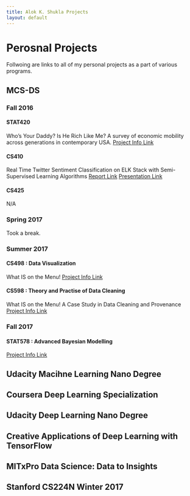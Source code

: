 ```yaml
---
title: Alok K. Shukla Projects
layout: default
---
```


# Perosnal Projects 

Follwoing are links to all of my personal projects as a part of various programs.

## MCS-DS

### Fall 2016

#### STAT420

Who’s Your Daddy? Is He Rich Like Me? 
A survey of economic mobility across generations in contemporary USA. 
[Project Info Link](https://alokkshukla.github.io/STAT420/)

#### CS410

Real Time Twitter Sentiment Classification on ELK Stack with Semi-Supervised Learning Algorithms
[Report Link](https://drive.google.com/file/d/0B23rCiprGl1cdkgwaWN0NEZfVXc/view?usp=sharing) 
[Presentation Link](https://drive.google.com/file/d/0B23rCiprGl1cOUR4T212QVdXN1k/view?usp=sharing)

#### CS425

N/A

### Spring 2017

Took a break.

### Summer 2017

#### CS498 : Data Visualization

What IS on the Menu! 
[Project Info Link](https://alokkshukla.github.io/DataVisualisationProject)

#### CS598 : Theory and Practise of Data Cleaning

What IS on the Menu! A Case Study in Data Cleaning and Provenance 
[Project Info Link](https://alokkshukla.github.io/CS598FinalProject)

### Fall 2017

#### STAT578 : Advanced Bayesian Modelling

[Project Info Link](https://alokkshukla.github.io/STAT578FinalProject)

## Udacity Macihne Learning Nano Degree
## Coursera Deep Learning Specialization
## Udacity Deep Learning Nano Degree
## Creative Applications of Deep Learning with TensorFlow
## MITxPro Data Science: Data to Insights
## Stanford CS224N Winter 2017

